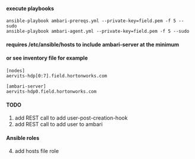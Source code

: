 #### execute playbooks
```
ansible-playbook ambari-prereqs.yml --private-key=field.pem -f 5 --sudo
ansible-playbook ambari-agent.yml --private-key=field.pem -f 5 --sudo
```

#### requires /etc/ansible/hosts to include ambari-server at the minimum
#### or see inventory file for example
```
[nodes]
aervits-hdp[0:7].field.hortonworks.com

[ambari-server]
aervits-hdp0.field.hortonworks.com
```

#### TODO
1. add REST call to add user-post-creation-hook
2. add REST call to add user to ambari

#### Ansible roles
4. add hosts file role
